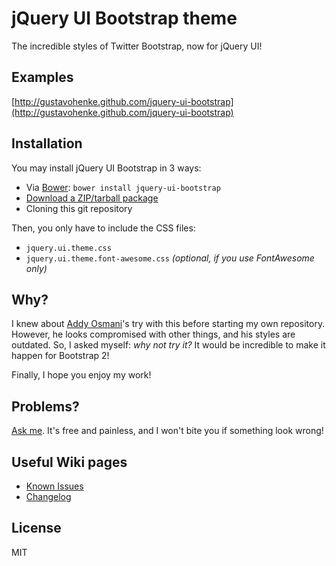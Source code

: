 # jQuery UI Bootstrap theme
The incredible styles of Twitter Bootstrap, now for jQuery UI!

## Examples
[http://gustavohenke.github.com/jquery-ui-bootstrap](http://gustavohenke.github.com/jquery-ui-bootstrap)

## Installation
You may install jQuery UI Bootstrap in 3 ways:
* Via [Bower](http://twitter.github.com/bower/): `bower install jquery-ui-bootstrap`
* [Download a ZIP/tarball package](https://github.com/gustavohenke/jquery-ui-bootstrap/archive/master.zip)
* Cloning this git repository

Then, you only have to include the CSS files:
* `jquery.ui.theme.css`
* `jquery.ui.theme.font-awesome.css` _(optional, if you use FontAwesome only)_

## Why?
I knew about [Addy Osmani](https://github.com/addyosmani/jquery-ui-bootstrap/)'s try with this before starting my own repository. However, he looks compromised with other things, and his styles are outdated. 
So, I asked myself: _why not try it?_ It would be incredible to make it happen for Bootstrap 2!

Finally, I hope you enjoy my work!

## Problems?
[Ask me](https://github.com/gustavohenke/jquery-ui-bootstrap/issues/new). It's free and painless, and I won't bite you if something look wrong!

## Useful Wiki pages
* [Known Issues](https://github.com/gustavohenke/jquery-ui-bootstrap/wiki/Known-Issues)
* [Changelog](https://github.com/gustavohenke/jquery-ui-bootstrap/wiki/Changelog)

## License
MIT
